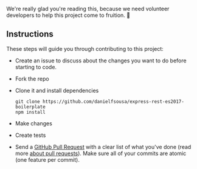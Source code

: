 We're really glad you're reading this, because we need volunteer developers to help this project come to fruition. 👏

## Instructions

These steps will guide you through contributing to this project:

-   Create an issue to discuss about the changes you want to do before starting to code.
-   Fork the repo
-   Clone it and install dependencies

        git clone https://github.com/danielfsousa/express-rest-es2017-boilerplate
        npm install

-   Make changes
-   Create tests
-   Send a [GitHub Pull Request](https://github.com/danielfsousa/express-rest-es2017-boilerplate/compare?expand=1) with a clear list of what you've done (read more [about pull requests](https://help.github.com/articles/about-pull-requests/)). Make sure all of your commits are atomic (one feature per commit).
